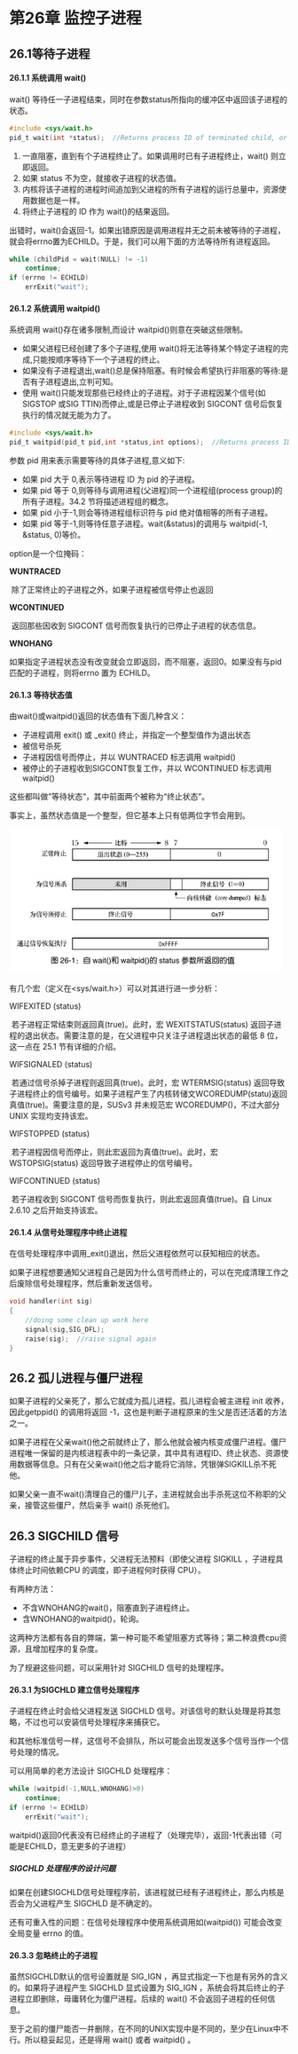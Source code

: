# 第26章 监控子进程

## 26.1等待子进程

#### 26.1.1 系统调用 wait()

 wait() 等待任一子进程结束，同时在参数status所指向的缓冲区中返回该子进程的状态。

```c
#include <sys/wait.h>
pid_t wait(int *status);  //Returns process ID of terminated child, or -1 on error
```

1. 一直阻塞，直到有个子进程终止了。如果调用时已有子进程终止，wait() 则立即返回。
2. 如果 status 不为空，就接收子进程的状态值。
3. 内核将该子进程的进程时间追加到父进程的所有子进程的运行总量中，资源使用数据也是一样。
4. 将终止子进程的 ID 作为 wait()的结果返回。

出错时，wait()会返回-1。如果出错原因是调用进程并无之前未被等待的子进程，就会将errno置为ECHILD。于是，我们可以用下面的方法等待所有进程返回。

```c
while (childPid = wait(NULL) != -1)
    continue;
if (errno != ECHILD)
    errExit("wait");
```



#### 26.1.2 系统调用 waitpid()

系统调用 wait()存在诸多限制,而设计 waitpid()则意在突破这些限制。

- 如果父进程已经创建了多个子进程,使用 wait()将无法等待某个特定子进程的完成,只能按顺序等待下一个子进程的终止。
- 如果没有子进程退出,wait()总是保持阻塞。有时候会希望执行非阻塞的等待:是否有子进程退出,立判可知。
- 使用 wait()只能发现那些已经终止的子进程。对于子进程因某个信号(如 SIGSTOP 或SIG TTIN)而停止,或是已停止子进程收到 SIGCONT 信号后恢复执行的情况就无能为力了。

```c
#include <sys/wait.h>
pid_t waitpid(pid_t pid,int *status,int options);  //Returns process ID of child ,0(see text),or -1 on error
```

参数 pid 用来表示需要等待的具体子进程,意义如下:

-  如果 pid 大于 0,表示等待进程 ID 为 pid 的子进程。
-  如果 pid 等于 0,则等待与调用进程(父进程)同一个进程组(process group)的所有子进程。34.2 节将描述进程组的概念。
-  如果 pid 小于-1,则会等待进程组标识符与 pid 绝对值相等的所有子进程。
-  如果 pid 等于-1,则等待任意子进程。wait(&status)的调用与 waitpid(-1, &status, 0)等价。

option是一个位掩码：

**WUNTRACED**

​		除了正常终止的子进程之外，如果子进程被信号停止也返回

**WCONTINUED**

​		返回那些因收到 SIGCONT 信号而恢复执行的已停止子进程的状态信息。

**WNOHANG**

​		如果指定子进程状态没有改变就会立即返回，而不阻塞，返回0。如果没有与pid 匹配的子进程，则将errno 置为 ECHILD。



#### 26.1.3 等待状态值

由wait()或waitpid()返回的状态值有下面几种含义：

- 子进程调用 exit() 或 _exit() 终止，并指定一个整型值作为退出状态
- 被信号杀死
- 子进程因信号而停止，并以 WUNTRACED 标志调用 waitpid()
- 被停止的子进程收到SIGCONT恢复工作，并以 WCONTINUED 标志调用 waitpid()

这些都叫做”等待状态“，其中前面两个被称为“终止状态”。

事实上，虽然状态值是一个整型，但它基本上只有低两位字节会用到。

![image-20230629205653913](assets/image-20230629205653913.png)

有几个宏（定义在<sys/wait.h>）可以对其进行进一步分析：

WIFEXITED (status) 

​		若子进程正常结束则返回真(true)。此时，宏 WEXITSTATUS(status) 返回子进程的退出状态。需要注意的是，在父进程中只关注子进程退出状态的最低 8 位，这一点在 25.1 节有详细的介绍。

WIFSIGNALED (status) 

​		若通过信号杀掉子进程则返回真(true)。此时，宏 WTERMSIG(status) 返回导致子进程终止的信号编号。如果子进程产生了内核转储文WCOREDUMP(statu)返回真值(true)。需要注意的是，SUSv3 并未规范宏 WCOREDUMP()，不过大部分 UNIX 实现均支持该宏。

WIFSTOPPED (status) 

​		若子进程因信号而停止，则此宏返回为真值(true)。此时，宏 WSTOPSIG(status) 返回导致子进程停止的信号编号。

WIFCONTINUED (status) 

​		若子进程收到 SIGCONT 信号而恢复执行，则此宏返回真值(true)。自 Linux 2.6.10 之后开始支持该宏。



#### 26.1.4 从信号处理程序中终止进程

在信号处理程序中调用_exit()退出，然后父进程依然可以获知相应的状态。

如果子进程想要通知父进程自己是因为什么信号而终止的，可以在完成清理工作之后废除信号处理程序，然后重新发送信号。

```c
void handler(int sig)
{
    //doing some clean up work here
    signal(sig,SIG_DFL);
    raise(sig);  //raise signal again
}
```



## 26.2 孤儿进程与僵尸进程

如果子进程的父亲死了，那么它就成为孤儿进程。孤儿进程会被主进程 init 收养，因此getppid() 的调用将返回 -1，这也是判断子进程原来的生父是否还活着的方法之一。

如果子进程在父亲wait()他之前就终止了，那么他就会被内核变成僵尸进程。僵尸进程唯一保留的是内核进程表中的一条记录，其中具有进程ID、终止状态、资源使用数据等信息。只有在父亲wait()他之后才能将它消除，凭银弹SIGKILL杀不死他。

如果父亲一直不wait()清理自己的僵尸儿子，主进程就会出手杀死这位不称职的父亲，接管这些僵尸，然后亲手 wait() 杀死他们。



## 26.3 SIGCHILD 信号

子进程的终止属于异步事件，父进程无法预料（即使父进程 SIGKILL ，子进程具体终止时间依赖CPU 的调度，即子进程何时获得 CPU）。

有两种方法：

- 不含WNOHANG的wait()，阻塞直到子进程终止。
- 含WNOHANG的waitpid()，轮询。

这两种方法都有各自的弊端，第一种可能不希望阻塞方式等待；第二种浪费cpu资源，且增加程序的复杂度。

为了规避这些问题，可以采用针对 SIGCHILD 信号的处理程序。

#### 26.3.1 为SIGCHLD 建立信号处理程序

子进程在终止时会给父进程发送 SIGCHLD 信号。对该信号的默认处理是将其忽略，不过也可以安装信号处理程序来捕获它。

和其他标准信号一样，这信号不会排队，所以可能会出现发送多个信号当作一个信号处理的情况。

可以用简单的老方法设计 SIGCHLD 处理程序：

```c
while (waitpid(-1,NULL,WNOHANG)>0)
    continue;
if (errno != ECHILD)
    errExit("wait");
```

waitpid()返回0代表没有已经终止的子进程了（处理完毕），返回-1代表出错（可能是ECHILD，意无更多的子进程）

##### SIGCHLD 处理程序的设计问题

如果在创建SIGCHLD信号处理程序前，该进程就已经有子进程终止，那么内核是否会为父进程产生 SIGCHLD 是不确定的。

还有可重入性的问题：在信号处理程序中使用系统调用如(waitpid()) 可能会改变全局变量 errno 的值。

#### 26.3.3 忽略终止的子进程

虽然SIGCHLD默认的信号设置就是 SIG_IGN ，再显式指定一下也是有另外的含义的。如果将子进程产生 SIGCHLD 显式设置为 SIG_IGN ，系统会将其后终止的子进程立即删除，毋庸转化为僵尸进程。后续的 wait() 不会返回子进程的任何信息。

至于之前的僵尸能否一并删除，在不同的UNIX实现中是不同的，至少在Linux中不行。所以稳妥起见，还是得用 wait() 或者 waitpid() 。

